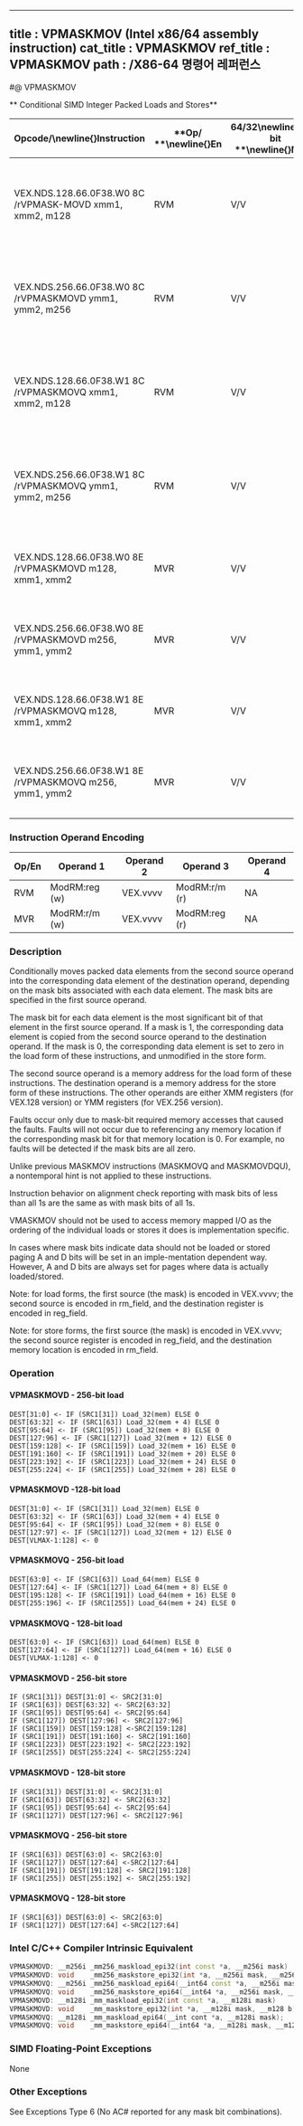----------------------------
title : VPMASKMOV (Intel x86/64 assembly instruction)
cat_title : VPMASKMOV
ref_title : VPMASKMOV
path : /X86-64 명령어 레퍼런스
----------------------------
#@ VPMASKMOV

** Conditional SIMD Integer Packed Loads and Stores**

|**Opcode/**\newline{}**Instruction**|**Op/ **\newline{}**En**|**64/32**\newline{}**-bit **\newline{}**Mode**|**CPUID **\newline{}**Feature **\newline{}**Flag**|**Description**|
|------------------------------------|------------------------|----------------------------------------------|--------------------------------------------------|---------------|
|VEX.NDS.128.66.0F38.W0 8C /rVPMASK-MOVD xmm1, xmm2, m128|RVM|V/V|AVX2|Conditionally load dword values from m128 using mask in xmm2 and store in xmm1.|
|VEX.NDS.256.66.0F38.W0 8C /rVPMASKMOVD ymm1, ymm2, m256|RVM|V/V|AVX2|Conditionally load dword values from m256 using mask in ymm2 and store in ymm1.|
|VEX.NDS.128.66.0F38.W1 8C /rVPMASKMOVQ xmm1, xmm2, m128|RVM|V/V|AVX2|Conditionally load qword values from m128 using mask in xmm2 and store in xmm1.|
|VEX.NDS.256.66.0F38.W1 8C /rVPMASKMOVQ ymm1, ymm2, m256|RVM|V/V|AVX2|Conditionally load qword values from m256 using mask in ymm2 and store in ymm1.|
|VEX.NDS.128.66.0F38.W0 8E /rVPMASKMOVD m128, xmm1, xmm2|MVR|V/V|AVX2|Conditionally store dword values from xmm2 using mask in xmm1.|
|VEX.NDS.256.66.0F38.W0 8E /rVPMASKMOVD m256, ymm1, ymm2|MVR|V/V|AVX2|Conditionally store dword values from ymm2 using mask in ymm1.|
|VEX.NDS.128.66.0F38.W1 8E /rVPMASKMOVQ m128, xmm1, xmm2|MVR|V/V|AVX2|Conditionally store qword values from xmm2 using mask in xmm1.|
|VEX.NDS.256.66.0F38.W1 8E /rVPMASKMOVQ m256, ymm1, ymm2|MVR|V/V|AVX2|Conditionally store qword values from ymm2 using mask in ymm1.|
### Instruction Operand Encoding


|Op/En|Operand 1|Operand 2|Operand 3|Operand 4|
|-----|---------|---------|---------|---------|
|RVM|ModRM:reg (w)|VEX.vvvv|ModRM:r/m (r)|NA|
|MVR|ModRM:r/m (w)|VEX.vvvv|ModRM:reg (r)|NA|
### Description


Conditionally moves packed data elements from the second source operand into the corresponding data element of the destination operand, depending on the mask bits associated with each data element. The mask bits are specified in the first source operand. 

The mask bit for each data element is the most significant bit of that element in the first source operand. If a mask is 1, the corresponding data element is copied from the second source operand to the destination operand. If the mask is 0, the corresponding data element is set to zero in the load form of these instructions, and unmodified in the store form. 

The second source operand is a memory address for the load form of these instructions. The destination operand is a memory address for the store form of these instructions. The other operands are either XMM registers (for VEX.128 version) or YMM registers (for VEX.256 version).

Faults occur only due to mask-bit required memory accesses that caused the faults. Faults will not occur due to referencing any memory location if the corresponding mask bit for that memory location is 0. For example, no faults will be detected if the mask bits are all zero.

Unlike previous MASKMOV instructions (MASKMOVQ and MASKMOVDQU), a nontemporal hint is not applied to these instructions.

Instruction behavior on alignment check reporting with mask bits of less than all 1s are the same as with mask bits of all 1s.



VMASKMOV should not be used to access memory mapped I/O as the ordering of the individual loads or stores it does is implementation specific. 

In cases where mask bits indicate data should not be loaded or stored paging A and D bits will be set in an imple-mentation dependent way. However, A and D bits are always set for pages where data is actually loaded/stored.

Note: for load forms, the first source (the mask) is encoded in VEX.vvvv; the second source is encoded in rm_field, and the destination register is encoded in reg_field.

Note: for store forms, the first source (the mask) is encoded in VEX.vvvv; the second source register is encoded in reg_field, and the destination memory location is encoded in rm_field.


### Operation
#### VPMASKMOVD - 256-bit load
```info-verb
DEST[31:0] <-  IF (SRC1[31]) Load_32(mem) ELSE 0 
DEST[63:32] <-  IF (SRC1[63]) Load_32(mem + 4) ELSE 0 
DEST[95:64]  <- IF (SRC1[95]) Load_32(mem + 8) ELSE 0 
DEST[127:96]  <- IF (SRC1[127]) Load_32(mem + 12) ELSE 0 
DEST[159:128] <-  IF (SRC1[159]) Load_32(mem + 16) ELSE 0 
DEST[191:160]  <- IF (SRC1[191]) Load_32(mem + 20) ELSE 0 
DEST[223:192]  <- IF (SRC1[223]) Load_32(mem + 24) ELSE 0 
DEST[255:224] <-  IF (SRC1[255]) Load_32(mem + 28) ELSE 0 
```
#### VPMASKMOVD -128-bit load 
```info-verb
DEST[31:0] <-  IF (SRC1[31]) Load_32(mem) ELSE 0 
DEST[63:32] <-  IF (SRC1[63]) Load_32(mem + 4) ELSE 0 
DEST[95:64] <-  IF (SRC1[95]) Load_32(mem + 8) ELSE 0 
DEST[127:97] <-  IF (SRC1[127]) Load_32(mem + 12) ELSE 0 
DEST[VLMAX-1:128] <-  0
```
#### VPMASKMOVQ - 256-bit load
```info-verb
DEST[63:0]  <- IF (SRC1[63]) Load_64(mem) ELSE 0 
DEST[127:64]  <- IF (SRC1[127]) Load_64(mem + 8) ELSE 0 
DEST[195:128] <-  IF (SRC1[191]) Load_64(mem + 16) ELSE 0 
DEST[255:196]  <- IF (SRC1[255]) Load_64(mem + 24) ELSE 0 
```
#### VPMASKMOVQ - 128-bit load 
```info-verb
DEST[63:0] <-  IF (SRC1[63]) Load_64(mem) ELSE 0 
DEST[127:64] <-  IF (SRC1[127]) Load_64(mem + 16) ELSE 0
DEST[VLMAX-1:128] <-  0
```
#### VPMASKMOVD - 256-bit store
```info-verb
IF (SRC1[31]) DEST[31:0] <-  SRC2[31:0] 
IF (SRC1[63]) DEST[63:32] <-  SRC2[63:32] 
IF (SRC1[95]) DEST[95:64] <-  SRC2[95:64] 
IF (SRC1[127]) DEST[127:96] <-  SRC2[127:96] 
IF (SRC1[159]) DEST[159:128]  <-SRC2[159:128] 
IF (SRC1[191]) DEST[191:160]  <- SRC2[191:160] 
IF (SRC1[223]) DEST[223:192]  <- SRC2[223:192] 
IF (SRC1[255]) DEST[255:224]  <- SRC2[255:224] 
```
#### VPMASKMOVD - 128-bit store
```info-verb
IF (SRC1[31]) DEST[31:0] <-  SRC2[31:0] 
IF (SRC1[63]) DEST[63:32]  <- SRC2[63:32] 
IF (SRC1[95]) DEST[95:64] <-  SRC2[95:64] 
IF (SRC1[127]) DEST[127:96] <-  SRC2[127:96] 
```
#### VPMASKMOVQ - 256-bit store
```info-verb
IF (SRC1[63]) DEST[63:0] <-  SRC2[63:0] 
IF (SRC1[127]) DEST[127:64]  <-SRC2[127:64] 
IF (SRC1[191]) DEST[191:128] <-  SRC2[191:128] 
IF (SRC1[255]) DEST[255:192] <-  SRC2[255:192] 
```
#### VPMASKMOVQ - 128-bit store
```info-verb
IF (SRC1[63]) DEST[63:0] <-  SRC2[63:0] 
IF (SRC1[127]) DEST[127:64]  <-SRC2[127:64] 
```

### Intel C/C++ Compiler Intrinsic Equivalent

```cpp
VPMASKMOVD: __m256i _mm256_maskload_epi32(int const *a, __m256i mask)
VPMASKMOVD: void    _mm256_maskstore_epi32(int *a, __m256i mask, __m256i b)
VPMASKMOVQ: __m256i _mm256_maskload_epi64(__int64 const *a, __m256i mask);
VPMASKMOVQ: void    _mm256_maskstore_epi64(__int64 *a, __m256i mask, __m256d b);
VPMASKMOVD: __m128i _mm_maskload_epi32(int const *a, __m128i mask)
VPMASKMOVD: void    _mm_maskstore_epi32(int *a, __m128i mask, __m128 b)
VPMASKMOVQ: __m128i _mm_maskload_epi64(__int cont *a, __m128i mask);
VPMASKMOVQ: void    _mm_maskstore_epi64(__int64 *a, __m128i mask, __m128i b);
```
### SIMD Floating-Point Exceptions


None

### Other Exceptions


See Exceptions Type 6 (No AC# reported for any mask bit combinations).

